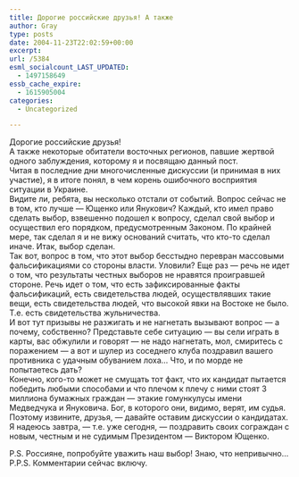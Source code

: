 ```yaml
---
title: Дорогие российские друзья! А также
author: Gray
type: posts
date: 2004-11-23T22:02:59+00:00
excerpt:
url: /5384
esml_socialcount_LAST_UPDATED:
  - 1497158649
essb_cache_expire:
  - 1615905004
categories:
  - Uncategorized

---
```








Дорогие российские друзья!  
А также некоторые обитатели восточных регионов, павшие жертвой одного заблуждения, которому я и посвящаю данный пост.  
Читая в последние дни многочисленные дискуссии (и принимая в них участие), я в итоге понял, в чем корень ошибочного восприятия ситуации в Украине.  
Видите ли, ребята, вы несколько отстали от событий. Вопрос сейчас не в том, кто лучше &#8212; Ющенко или Янукович? Каждый, кто имел право сделать выбор, взвешенно подошел к вопросу, сделал свой выбор и осуществил его порядком, предусмотренным Законом. По крайней мере, так сделал я и не вижу оснований считать, что кто-то сделал иначе. Итак, выбор сделан.  
Так вот, вопрос в том, что этот выбор бесстыдно перевран массовыми фальсификациями со стороны власти. Уловили? Еще раз &#8212; речь не идет о том, что результаты честных выборов не нравятся проигравшей стороне. Речь идет о том, что есть зафиксированные факты фальсификаций, есть свидетельства людей, осуществлявших такие вещи, есть свидетельства людей, что высокой явки на Востоке не было. Т.е. есть свидетельства жульничества.  
И вот тут призывы не разжигать и не нагнетать вызывают вопрос &#8212; а почему, собственно? Представьте себе ситуацию &#8212; вы сели играть в карты, вас обжулили и говорят &#8212; не надо нагнетать, мол, смиритесь с поражением &#8212; а вот и шулер из соседнего клуба поздравил вашего противника с удачным обуванием лоха&#8230; Что, и по морде не попытаетесь дать?  
Конечно, кого-то может не смущать тот факт, что их кандидат пытается победить любыми способами и что плечом к плечу с ними стоят 3 миллиона бумажных граждан &#8212; этакие гомункулусы имени Медведчука и Януковича. Бог, в которого они, видимо, верят, им судья.  
Поэтому извините, друзья, &#8212; давайте оставим дискуссии о кандидатах. Я надеюсь завтра, &#8212; т.е. уже сегодня, &#8212; поздравить своих сограждан с новым, честным и не судимым Президентом &#8212; Виктором Ющенко.

P.S. Россияне, попробуйте уважить наш выбор! Знаю, что непривычно&#8230;  
P.P.S. Комментарии сейчас включу.